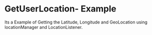 GetUserLocation- Example
=========================

Its a Example of Getting the Latitude, Longitude and GeoLocation using locationManager and LocationListener.
